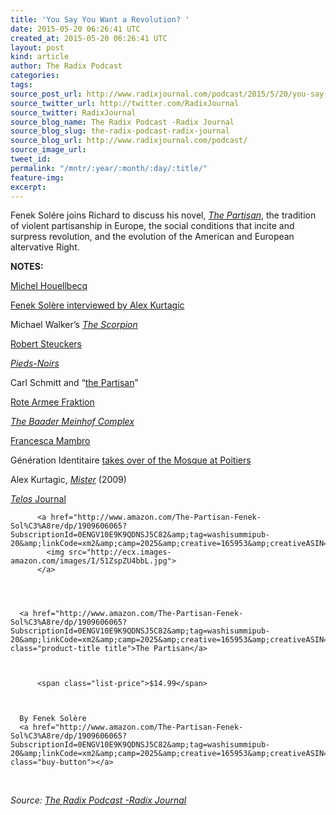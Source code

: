 ```yaml
---
title: 'You Say You Want a Revolution? '
date: 2015-05-20 06:26:41 UTC
created_at: 2015-05-20 06:26:41 UTC
layout: post
kind: article
author: The Radix Podcast
categories: 
tags: 
source_post_url: http://www.radixjournal.com/podcast/2015/5/20/you-say-you-want-a-revolution
source_twitter_url: http://twitter.com/RadixJournal
source_twitter: RadixJournal
source_blog_name: The Radix Podcast -Radix Journal
source_blog_slug: the-radix-podcast-radix-journal
source_blog_url: http://www.radixjournal.com/podcast/
source_image_url: 
tweet_id: 
permalink: "/mntr/:year/:month/:day/:title/"
feature-img: 
excerpt: 
---
```

<p>Fenek Solére joins Richard to discuss his novel, <em><a href="http://www.amazon.com/exec/obidos/ASIN/1909606065/washisummipub-20">The Partisan</a></em>, the tradition of violent partisanship in Europe, the social conditions that incite and surpress revolution, and the evolution of the American and European altervative Right. </p><p><strong>NOTES:</strong> </p>

<p><a href="http://en.wikipedia.org/wiki/Michel_Houellebecq">Michel Houellbecq</a></p>

<p><a href="http://www.wermodandwermod.com/newsitems/news311020140001.html">Fenek Solère interviewed by Alex Kurtagic</a>    </p>

<p>Michael Walker’s <em><a href="http://thescorp.multics.orgg">The Scorpion</a></em>      </p>

<p><a href="http://robertsteuckers.blogspot.com">Robert Steuckers</a>     </p>

<p><em><a href="http://en.wikipedia.org/wiki/Pied-Noir#Flight_to_mainland_France">Pieds-Noirs</a></em>  </p>

<p>Carl Schmitt and “<a href="http://www.amazon.com/exec/obidos/ASIN/0914386336/washisummipub-20">the Partisan</a>”   </p>

<p><a href="http://en.wikipedia.org/wiki/Red_Army_Faction">Rote Armee Fraktion</a>  </p>

<p><em><a href="http://www.imdb.com/title/tt0765432/">The Baader Meinhof Complex</a></em>   </p>

<p><a href="https://translate.google.com/translate?sl=it&amp;tl=en&amp;js=y&amp;prev=_t&amp;hl=en&amp;ie=UTF-8&amp;u=http%3A%2F%2Fit.wikipedia.org%2Fwiki%2FFrancesca_Mambro&amp;edit-text=&amp;act=url">Francesca Mambro</a>  </p>

<p>Génération Identitaire <a href="https://www.youtube.com/watch?v=spTr0L2G9yM">takes over of the Mosque at Poitiers</a></p>

<p>Alex Kurtagic, <em><a href="http://www.amazon.com/exec/obidos/ASIN/0956183506/washisummipub-20">Mister</a></em> (2009)    </p>

<p><a href="http://journal.telospress.com"><em>Telos</em> Journal</a>     </p>



  

    
        
          <a href="http://www.amazon.com/The-Partisan-Fenek-Sol%C3%A8re/dp/1909606065?SubscriptionId=0ENGV10E9K9QDNSJ5C82&amp;tag=washisummipub-20&amp;linkCode=xm2&amp;camp=2025&amp;creative=165953&amp;creativeASIN=1909606065">
            <img src="http://ecx.images-amazon.com/images/I/51ZspZU4bbL.jpg">
          </a>
        
    

    
      <a href="http://www.amazon.com/The-Partisan-Fenek-Sol%C3%A8re/dp/1909606065?SubscriptionId=0ENGV10E9K9QDNSJ5C82&amp;tag=washisummipub-20&amp;linkCode=xm2&amp;camp=2025&amp;creative=165953&amp;creativeASIN=1909606065" class="product-title title">The Partisan</a>
       
        
          
          <span class="list-price">$14.99</span>
          
        
      
      By Fenek Solère
      <a href="http://www.amazon.com/The-Partisan-Fenek-Sol%C3%A8re/dp/1909606065?SubscriptionId=0ENGV10E9K9QDNSJ5C82&amp;tag=washisummipub-20&amp;linkCode=xm2&amp;camp=2025&amp;creative=165953&amp;creativeASIN=1909606065" class="buy-button"></a>

    

  

 <div class="">
    <i>Source: <a href="http://www.radixjournal.com/podcast/">The Radix Podcast -Radix Journal</a></i>
</div>
